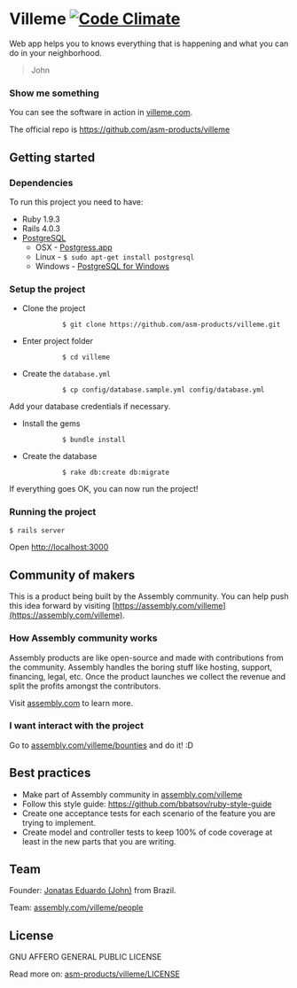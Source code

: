 # Villeme [![Code Climate](https://codeclimate.com/github/asm-products/villeme/badges/gpa.svg)](https://codeclimate.com/github/asm-products/villeme)

Web app helps you to knows everything that is happening and what you can do in your neighborhood.
>John

### Show me something

You can see the software in action in [villeme.com](http://www.villeme.com).

The official repo is https://github.com/asm-products/villeme

## Getting started

### Dependencies

To run this project you need to have:

* Ruby 1.9.3
* Rails 4.0.3
* [PostgreSQL](http://www.postgresql.org/)
	* OSX - [Postgress.app](http://postgresapp.com/)
	* Linux - `$ sudo apt-get install postgresql`
	* Windows - [PostgreSQL for Windows](http://www.postgresql.org/download/windows/)


### Setup the project

* Clone the project

				$ git clone https://github.com/asm-products/villeme.git

* Enter project folder

				$ cd villeme

* Create the `database.yml`

				$ cp config/database.sample.yml config/database.yml

Add your database credentials if necessary.

* Install the gems

				$ bundle install

* Create the database

				$ rake db:create db:migrate

If everything goes OK, you can now run the project!


### Running the project

```bash
$ rails server
```

Open [http://localhost:3000](http://localhost:3000)


## Community of makers

This is a product being built by the Assembly community. You can help push this idea forward by visiting [https://assembly.com/villeme](https://assembly.com/villeme).


### How Assembly community works

Assembly products are like open-source and made with contributions from the community. Assembly handles the boring stuff like hosting, support, financing, legal, etc. Once the product launches we collect the revenue and split the profits amongst the contributors.

Visit [assembly.com](https://assembly.com) to learn more.


### I want interact with the project

Go to [assembly.com/villeme/bounties](https://assembly.com/villeme/bounties) and do it! :D


## Best practices 

* Make part of Assembly community in [assembly.com/villeme](https://assembly.com/villeme)
* Follow this style guide: https://github.com/bbatsov/ruby-style-guide
* Create one acceptance tests for each scenario of the feature you are trying to implement.
* Create model and controller tests to keep 100% of code coverage at least in the new parts that you are writing.


## Team

Founder: [Jonatas Eduardo (John)](https://www.facebook.com/jonataseduardo/) from Brazil.

Team: [assembly.com/villeme/people](https://assembly.com/villeme/people)


## License

GNU AFFERO GENERAL PUBLIC LICENSE

Read more on: [asm-products/villeme/LICENSE](https://github.com/asm-products/villeme/blob/master/LICENSE)